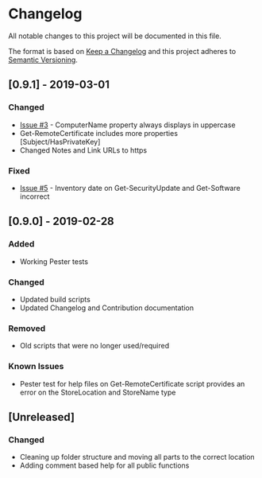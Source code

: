 # Changelog

All notable changes to this project will be documented in this file.

The format is based on [Keep a Changelog](http://keepachangelog.com/en/1.0.0/)
and this project adheres to [Semantic Versioning](http://semver.org/spec/v2.0.0.html).

## [0.9.1] - 2019-03-01

### Changed

- [Issue #3](https://github.com/powershellpr0mpt/PSP-Inventory/pull/3) - ComputerName property always displays in uppercase
- Get-RemoteCertificate includes more properties [Subject/HasPrivateKey]
- Changed Notes and Link URLs to https

### Fixed

- [Issue #5](https://github.com/powershellpr0mpt/PSP-Inventory/pull/5) - Inventory date on Get-SecurityUpdate and Get-Software incorrect

## [0.9.0] - 2019-02-28

### Added

- Working Pester tests

### Changed

- Updated build scripts
- Updated Changelog and Contribution documentation

### Removed

- Old scripts that were no longer used/required

### Known Issues

- Pester test for help files on Get-RemoteCertificate script provides an error on the StoreLocation and StoreName type

## [Unreleased]

### Changed

- Cleaning up folder structure and moving all parts to the correct location
- Adding comment based help for all public functions
